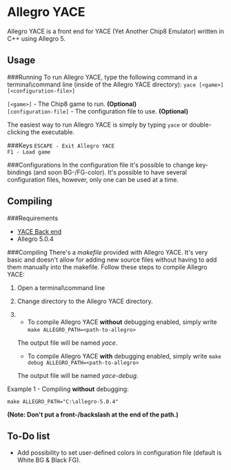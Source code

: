Allegro YACE
============
Allegro YACE is a front end for YACE (Yet Another Chip8 Emulator) written in C++ using Allegro 5.

Usage
-----
###Running
To run Allegro YACE, type the following command in a terminal\\command line (inside of the Allegro YACE directory):
`yace [<game>] [<configuration-file>]`

`[<game>]` - The Chip8 game to run. **(Optional)**  
`[configuration-file]` - The configuration file to use. **(Optional)**

The easiest way to run Allegro YACE is simply by typing `yace` or double-clicking the executable.

###Keys
`ESCAPE - Exit Allegro YACE`  
`F1 - Load game`

###Configurations
In the configuration file it's possible to change key-bindings (and soon BG-/FG-color). It's possible to have several configuration files, however, only one can be used at a time.

Compiling
---------
###Requirements
* [YACE Back end](https://github.com/Johoel/YACE)
* Allegro 5.0.4

###Compiling
There's a *makefile* provided with Allegro YACE. It's very basic and doesn't allow for adding new source files without having to add them manually into the makefile. Follow these steps to compile Allegro YACE:

1. Open a terminal\\command line
2. Change directory to the Allegro YACE directory.
3.  * To compile Allegro YACE **without** debugging enabled, simply write                 
    `make ALLEGRO_PATH=<path-to-allegro>`

    The output file will be named *yace*.

    * To compile Allegro YACE **with** debugging enabled, simply write
    `make debug ALLEGRO_PATH=<path-to-allegro>`
    
    The output file will be named *yace-debug*.

Example 1 - Compiling **without** debugging:

`make ALLEGRO_PATH="C:\allegro-5.0.4"`

**(Note: Don't put a front-/backslash at the end of the path.)**

To-Do list
----------
+ Add possibility to set user-defined colors in configuration file (default is White BG & Black FG).
